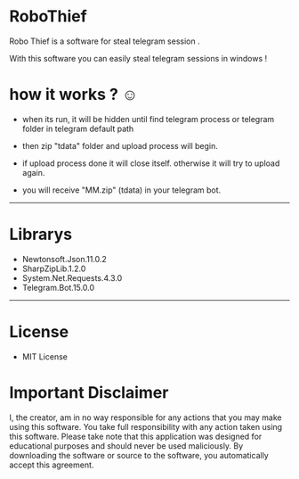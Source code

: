 # RoboThief

Robo Thief is a software for steal telegram session .

With this software you can easily steal telegram sessions in windows !

# how it works ? ☺

  - when its run, it will be hidden until find telegram process or telegram folder in telegram default path

  - then zip "tdata" folder and upload process will begin.

  - if upload process done it will close itself. otherwise it will try to upload again.

  - you will receive "MM.zip" (tdata) in your telegram bot.
  
---------------------
# Librarys
  - Newtonsoft.Json.11.0.2
  - SharpZipLib.1.2.0
  - System.Net.Requests.4.3.0
  - Telegram.Bot.15.0.0
---------------------
# License
 - MIT License

# Important Disclaimer
I, the creator, am in no way responsible for any actions that you may make using this software. You take full responsibility with any action taken using this software. Please take note that this application was designed for educational purposes and should never be used maliciously. By downloading the software or source to the software, you automatically accept this agreement.
